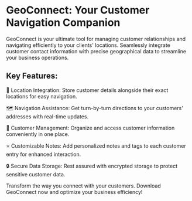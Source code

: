 # GeoConnect: Your Customer Navigation Companion

GeoConnect is your ultimate tool for managing customer relationships and navigating efficiently to your clients' locations. Seamlessly integrate customer contact information with precise geographical data to streamline your business operations.

## Key Features:

📍 Location Integration: Store customer details alongside their exact locations for easy navigation.

🗺️ Navigation Assistance: Get turn-by-turn directions to your customers' addresses with real-time updates.

📱 Customer Management: Organize and access customer information conveniently in one place.

⭐ Customizable Notes: Add personalized notes and tags to each customer entry for enhanced interaction.

🔒 Secure Data Storage: Rest assured with encrypted storage to protect sensitive customer data.

Transform the way you connect with your customers. Download GeoConnect now and optimize your business efficiency!